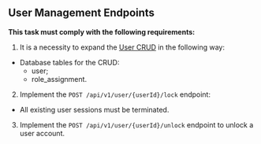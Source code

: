 ## User Management Endpoints

**This task must comply with the following requirements:** <br>

1. It is a necessity to expand the [User CRUD](requirements/functional-requirements/backend/user-crud.md) in the following way: <br>

  - Database tables for the CRUD:
    - user;
    - role_assignment.

2. Implement the `POST /api/v1/user/{userId}/lock` endpoint: <br>

  - All existing user sessions must be terminated.
   
3. Implement the `POST /api/v1/user/{userId}/unlock` endpoint to unlock a user account. <br>